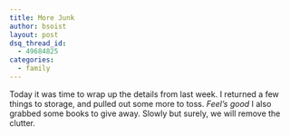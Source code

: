 ```yaml
---
title: More Junk
author: bsoist
layout: post
dsq_thread_id:
  - 49684825
categories:
  - family
---
```

Today it was time to wrap up the details from last week. I returned a few things to storage, and pulled out some more to toss. *Feel&#8217;s good* I also grabbed some books to give away. Slowly but surely, we will remove the clutter.

